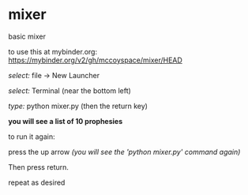 # mixer
basic mixer

to use this at mybinder.org:
 https://mybinder.org/v2/gh/mccoyspace/mixer/HEAD

*select:* file -> New Launcher 

*select:* Terminal (near the bottom left)

*type:* python mixer.py (then the return key)


**you will see a list of 10 prophesies**

to run it again:

press the up arrow *(you will see the 'python mixer.py' command again)*

Then press return.

repeat as desired
